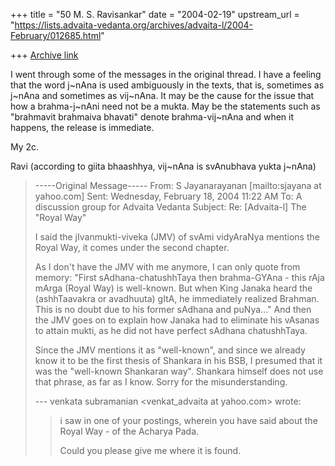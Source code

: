 +++
title = "50 M. S. Ravisankar"
date = "2004-02-19"
upstream_url = "https://lists.advaita-vedanta.org/archives/advaita-l/2004-February/012685.html"

+++
[Archive link](https://lists.advaita-vedanta.org/archives/advaita-l/2004-February/012685.html)

I went through some of the messages in the original thread.  I have a
feeling that the word j~nAna is used ambiguously in the texts, that is,
sometimes as j~nAna and sometimes as vij~nAna. It may be the cause for the
issue that how a brahma-j~nAni  need not be a mukta. May be the statements
such as "brahmavit brahmaiva bhavati" denote brahma-vij~nAna and when it
happens, the release is immediate.

My 2c.

Ravi
(according to giita bhaashhya, vij~nAna is svAnubhava yukta j~nAna)



> -----Original Message-----
> From: S Jayanarayanan [mailto:sjayana at yahoo.com]
> Sent: Wednesday, February 18, 2004 11:22 AM
> To: A discussion group for Advaita Vedanta
> Subject: Re: [Advaita-l] The "Royal Way"
>
>
> I said the jIvanmukti-viveka (JMV) of svAmi vidyAraNya mentions the
> Royal Way, it comes under the second chapter.
>
> As I don't have the JMV with me anymore, I can only quote from memory:
> "First sAdhana-chatushhTaya then brahma-GYAna - this rAja mArga (Royal
> Way) is well-known. But when King Janaka heard the (ashhTaavakra or
> avadhuuta) gItA, he immediately realized Brahman. This is no doubt due
> to his former sAdhana and puNya..." And then the JMV goes on to explain
> how Janaka had to eliminate his vAsanas to attain mukti, as he did not
> have perfect sAdhana chatushhTaya.
>
> Since the JMV mentions it as "well-known", and since we already know it
> to be the first thesis of Shankara in his BSB, I presumed that it was
> the "well-known Shankaran way". Shankara himself does not use that
> phrase, as far as I know. Sorry for the misunderstanding.
>
>
> --- venkata subramanian <venkat_advaita at yahoo.com> wrote:
> > i saw in one of your postings, wherein you have said about the Royal
> > Way - of the Acharya Pada.
> >
> > Could you please give me where it is found.
> >
>
>
>


